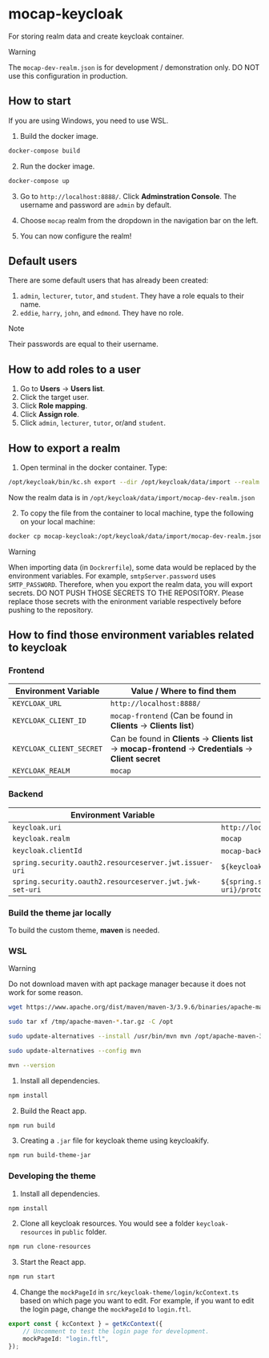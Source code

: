 # mocap-keycloak

For storing realm data and create keycloak container.

> [!WARNING]  
> The `mocap-dev-realm.json` is for development / demonstration only. DO NOT use this configuration in production.

## How to start

If you are using Windows, you need to use WSL.

1. Build the docker image.

```bash
docker-compose build
```

2. Run the docker image.

```bash
docker-compose up
```

3. Go to `http://localhost:8888/`. Click **Adminstration Console**. The username and password are `admin` by default.

4. Choose `mocap` realm from the dropdown in the navigation bar on the left.

5. You can now configure the realm!

## Default users

There are some default users that has already been created:

1. `admin`, `lecturer`, `tutor`, and `student`. They have a role equals to their name.
2. `eddie`, `harry`, `john`, and `edmond`. They have no role.

> [!NOTE]  
> Their passwords are equal to their username.

## How to add roles to a user

1. Go to **Users** -> **Users list**.
2. Click the target user.
3. Click **Role mapping**.
4. Click **Assign role**.
5. Click `admin`, `lecturer`, `tutor`, or/and `student`.

## How to export a realm

1. Open terminal in the docker container. Type:

```bash
/opt/keycloak/bin/kc.sh export --dir /opt/keycloak/data/import --realm mocap-dev --users realm_file
```

Now the realm data is in `/opt/keycloak/data/import/mocap-dev-realm.json`

2. To copy the file from the container to local machine, type the following on your local machine:

```bash
docker cp mocap-keycloak:/opt/keycloak/data/import/mocap-dev-realm.json <local_destination>
```

> [!WARNING]  
> When importing data (in `Dockrerfile`), some data would be replaced by the environment variables. For example, `smtpServer.password` uses `SMTP_PASSWORD`.
> Therefore, when you export the realm data, you will export secrets. DO NOT PUSH THOSE SECRETS TO THE REPOSITORY. Please replace those secrets with the enironment
> variable respectively before pushing to the repository.

## How to find those environment variables related to keycloak

### Frontend

| Environment Variable     | Value / Where to find them                                                                                    |
| ------------------------ | ------------------------------------------------------------------------------------------------------------- |
| `KEYCLOAK_URL`           | `http://localhost:8888/`                                                                                      |
| `KEYCLOAK_CLIENT_ID`     | `mocap-frontend` (Can be found in **Clients** -> **Clients list**)                                            |
| `KEYCLOAK_CLIENT_SECRET` | Can be found in **Clients** -> **Clients list** -> **mocap-frontend** -> **Credentials** -> **Client secret** |
| `KEYCLOAK_REALM`         | `mocap`                                                                                                       |

### Backend

| Environment Variable                                    | Value / Where to find them                                                              |
| ------------------------------------------------------- | --------------------------------------------------------------------------------------- |
| `keycloak.uri`                                          | `http://localhost:8888/`                                                                |
| `keycloak.realm`                                        | `mocap`                                                                                 |
| `keycloak.clientId`                                     | `mocap-backend` (Can be found in **Clients** -> **Clients list**)                       |
| `spring.security.oauth2.resourceserver.jwt.issuer-uri`  | `${keycloak.uri}/realms/${keycloak.realm}`                                              |
| `spring.security.oauth2.resourceserver.jwt.jwk-set-uri` | `${spring.security.oauth2.resourceserver.jwt.issuer-uri}/protocol/openid-connect/certs` |

### Build the theme jar locally

To build the custom theme, **maven** is needed.

### WSL

> [!WARNING]  
> Do not download maven with apt package manager because it does not work for some reason.

```bash
wget https://www.apache.org/dist/maven/maven-3/3.9.6/binaries/apache-maven-3.9.6-bin.tar.gz -P /tmp

sudo tar xf /tmp/apache-maven-*.tar.gz -C /opt

sudo update-alternatives --install /usr/bin/mvn mvn /opt/apache-maven-3.9.6/bin/mvn 363

sudo update-alternatives --config mvn

mvn --version
```

1. Install all dependencies.

```bash
npm install
```

2. Build the React app.

```bash
npm run build
```

3. Creating a `.jar` file for keycloak theme using keycloakify.

```bash
npm run build-theme-jar
```

### Developing the theme

1. Install all dependencies.

```bash
npm install
```

2. Clone all keycloak resources. You would see a folder `keycloak-resources` in `public` folder.

```bash
npm run clone-resources
```

3. Start the React app.

```bash
npm run start
```

4. Change the `mockPageId` in `src/keycloak-theme/login/kcContext.ts` based on which page you want to edit. For example, if you want to edit the login page, change the `mockPageId` to `login.ftl`.

```typescript
export const { kcContext } = getKcContext({
    // Uncomment to test the login page for development.
    mockPageId: "login.ftl",
});
```

